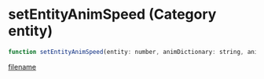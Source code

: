 # setEntityAnimSpeed (Category entity)

```js
function setEntityAnimSpeed(entity: number, animDictionary: string, animName: string, speedMultiplier: number): void
```

[filename](setEntityAnimSpeed_m.md ':include')